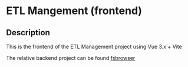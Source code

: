 # ETL Mangement (frontend)

## Description

This is the frontend of the ETL Management project using Vue 3.x + Vite

The relative backend project can be found [fsbrowser](https://github.com/wgzhao/fsbrowser)